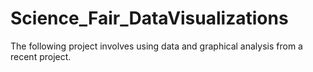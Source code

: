 # Science_Fair_DataVisualizations
The following project involves using data and graphical analysis from a recent project.
